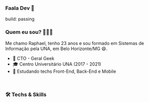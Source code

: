 ### Faala Dev 👋
build: passing

### Quem eu sou? 👨🏻‍💻 

Me chamo Raphael, tenho 23 anos e sou formado em Sistemas de Informação pela UNA, em Belo Horizonte/MG 😄. 

- 🔭 CTO - Geral Geek
- 🎓 Centro Universitário UNA (2017 - 2021)
- 🌱 Estudando techs Front-End, Back-End e Mobile

<br />

### 🛠  Techs & Skills

